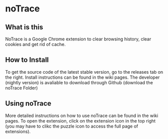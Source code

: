 # noTrace

## What is this
NoTrace is a Google Chrome extension to clear browsing history, clear cookies and get rid of cache. 

## How to Install
To get the source code of the latest stable version, go to the releases tab on the right. Install instructions can be found in the wiki pages. The developer (nightly version) is avaliable to download through Github (download the noTrace Folder)

## Using noTrace 
More detailed instructions on how to use noTrace can be found in the wiki pages. To open the extension, click on the extension icon in the top right (you may have to clikc the puzzle icon to access the full page of extensions). 
